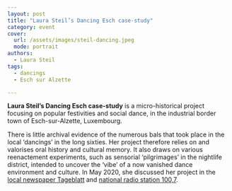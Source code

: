 ```yaml
---
layout: post
title: "Laura Steil’s Dancing Esch case-study"
category: event
cover:
  url: /assets/images/steil-dancing.jpeg
  mode: portrait
authors:
  - Laura Steil
tags:
  - dancings
  - Esch sur Alzette

---
```


**Laura Steil’s Dancing Esch case-study** is a micro-historical project focusing on popular festivities and social dance, in the industrial border town of Esch-sur-Alzette, Luxembourg.

<!-- more -->

 There is little archival evidence of the numerous bals that took place in the local ‘dancings’ in the long sixties. Her project therefore relies on and valorises oral history and cultural memory. It also draws on various reenactement experiments, such as sensorial ‘pilgrimages’ in the nightlife district, intended to uncover the ‘vibe’ of a now vanished dance environment and culture. In May 2020, she discussed her project in the [local newspaper Tageblatt](https://www.tageblatt.lu/headlines/faire-revivre-la-frontiere-en-quete-des-dancings-desch/) and [national radio station 100,7](https://www.100komma7.lu/article/wessen/d-grenz-erem-beliewen-op-der-sich-no-den-escher-dancingen).
